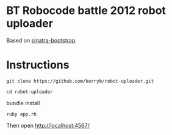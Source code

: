 BT Robocode battle 2012 robot uploader
====

Based on [sinatra-bootstrap](https://github.com/pokle/sinatra-bootstrap).

Instructions
===

	git clone https://github.com/kerryb/robot-uploader.git

	cd robot-uploader
  bundle install

	ruby app.rb

Then open [http://localhost:4567/](http://localhost:4567/)
